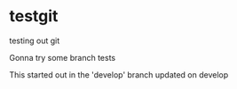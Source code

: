 testgit
=======

testing out git

Gonna try some branch tests

This started out in the 'develop' branch
updated on develop
